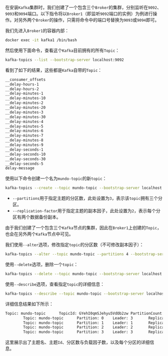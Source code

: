 在安装`Kafka`集群时，我们创建了一个包含三个`Broker`的集群，分别监听在`9092`、`9093`和`9094`端口。以下指令将以`Broker1`（即监听`9092`端口的实例）为例进行操作。对另外两个`Broker`的操作，只需将命令中的端口号替换为`9093`或`9094`即可。

我们先进入`Broker1`的容器内部：

```bash
docker exec -it kafka1 /bin/bash
```

然后使用下面命令，查看这个`Kafka`目前拥有的所有`Topic`：

```bash
kafka-topics --list --bootstrap-server localhost:9092
```

看到了如下的结果，这些都是`Kafka`自带的`Topic`：

```bash
__consumer_offsets
__delay-hours-1
__delay-hours-2
__delay-minutes-1
__delay-minutes-10
__delay-minutes-2
__delay-minutes-20
__delay-minutes-3
__delay-minutes-30
__delay-minutes-4
__delay-minutes-5
__delay-minutes-6
__delay-minutes-7
__delay-minutes-8
__delay-minutes-9
__delay-seconds-1
__delay-seconds-10
__delay-seconds-30
__delay-seconds-5
delay-message
```

使用以下命令创建一个名为`mundo-topic`的新`topic`：

```bash
kafka-topics --create --topic mundo-topic --bootstrap-server localhost:9092 --partitions 3 --replication-factor 2
```

- `--partitions`用于指定主题的分区数，此处设置为`3`，表示该`topic`拥有三个分区。
- `--replication-factor`用于指定主题的副本因子，此处设置为`2`，表示每个分区有两个数据备份副本。

由于我们创建了一个包含三个`Kafka`节点的集群，因此在`Broker1`上创建的`Topic`，也会在另外两个`Kafka`节点中可见。

我们使用`--alter`选项，修改指定`topic`的分区数（不可修改副本因子）：

```bash
kafka-topics --alter --topic mundo-topic --partitions 4 --bootstrap-server localhost:9092
```

使用`--delete`选项，删除一个`topic`：

```bash
kafka-topics --delete --topic mundo-topic --bootstrap-server localhost:9092
```

使用`--describe`选项，查看指定`topic`的详细信息：

```bash
kafka-topics --describe --topic mundo-topic --bootstrap-server localhost:9092
```

详细信息结果如下所示：

```bash
Topic: mundo-topic      TopicId: GYehI0qmSJehyu5VdOb2zw PartitionCount: 4       ReplicationFactor: 2    Configs:
        Topic: mundo-topic      Partition: 0    Leader: 3       Replicas: 3,1   Isr: 3,1
        Topic: mundo-topic      Partition: 1    Leader: 1       Replicas: 1,2   Isr: 1,2
        Topic: mundo-topic      Partition: 2    Leader: 2       Replicas: 2,3   Isr: 2,3
        Topic: mundo-topic      Partition: 3    Leader: 3       Replicas: 3,2   Isr: 3,2
```

这里展示出了主题名、主题`Id`、分区数与负载因子数，以及每个分区的详细信息。
